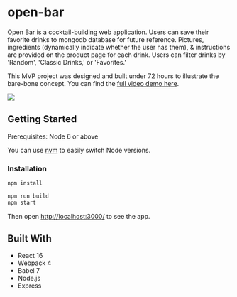 # open-bar
Open Bar is a cocktail-building web application.
Users can save their favorite drinks to mongodb database for future reference.
Pictures, ingredients (dynamically indicate whether the user has them), & instructions are provided on the product page for each drink.
Users can filter drinks by 'Random', 'Classic Drinks,' or 'Favorites.'

This MVP project was designed and built under 72 hours to illustrate the bare-bone concept. You can find the [full video demo here](https://www.youtube.com/watch?v=-0-RgB52yoM).

![](OpenBarDemo.gif)

## Getting Started
Prerequisites: Node 6 or above

You can use [nvm](https://github.com/creationix/nvm#installation) to easily switch Node versions.

### Installation

```sh
npm install
```

```sh
npm run build
npm start
```

Then open [http://localhost:3000/](http://localhost:3000/) to see the app.<br>

## Built With
* React 16
* Webpack 4
* Babel 7
* Node.js
* Express